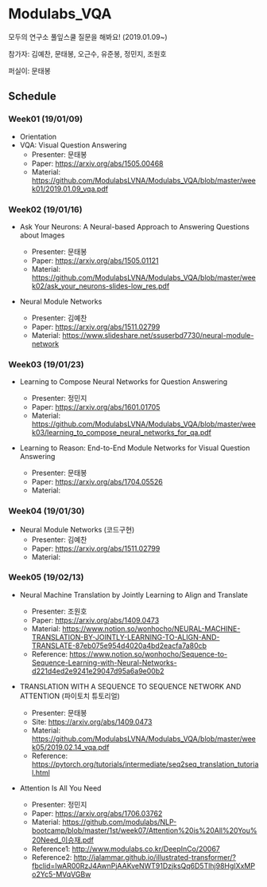 # Modulabs_VQA
모두의 연구소 풀잎스쿨 질문을 해봐요! (2019.01.09~)

참가자: 김예찬, 문태봉, 오근수, 유준봉, 정민지, 조원호

퍼실이: 문태봉

## Schedule
### Week01 (19/01/09)
* Orientation
* VQA: Visual Question Answering
  + Presenter: 문태봉
  + Paper: https://arxiv.org/abs/1505.00468
  + Material: https://github.com/ModulabsLVNA/Modulabs_VQA/blob/master/week01/2019.01.09_vqa.pdf

### Week02 (19/01/16)
* Ask Your Neurons: A Neural-based Approach to Answering Questions about Images
  + Presenter: 문태봉
  + Paper: https://arxiv.org/abs/1505.01121
  + Material: https://github.com/ModulabsLVNA/Modulabs_VQA/blob/master/week02/ask_your_neurons-slides-low_res.pdf

* Neural Module Networks
  + Presenter: 김예찬
  + Paper: https://arxiv.org/abs/1511.02799
  + Material: https://www.slideshare.net/ssuserbd7730/neural-module-network

### Week03 (19/01/23)
* Learning to Compose Neural Networks for Question Answering
  + Presenter: 정민지
  + Paper: https://arxiv.org/abs/1601.01705
  + Material: https://github.com/ModulabsLVNA/Modulabs_VQA/blob/master/week03/learning_to_compose_neural_networks_for_qa.pdf

* Learning to Reason: End-to-End Module Networks for Visual Question Answering
  + Presenter: 문태봉
  + Paper: https://arxiv.org/abs/1704.05526
  + Material:

### Week04 (19/01/30)
* Neural Module Networks (코드구현)
  + Presenter: 김예찬
  + Paper: https://arxiv.org/abs/1511.02799
  + Material:

### Week05 (19/02/13)
* Neural Machine Translation by Jointly Learning to Align and Translate
  + Presenter: 조원호
  + Paper: https://arxiv.org/abs/1409.0473
  + Material: https://www.notion.so/wonhocho/NEURAL-MACHINE-TRANSLATION-BY-JOINTLY-LEARNING-TO-ALIGN-AND-TRANSLATE-87eb075e954d4020a4bd2eacfa7a80cb
  + Reference: https://www.notion.so/wonhocho/Sequence-to-Sequence-Learning-with-Neural-Networks-d221d4ed2e9241e29047d95a6a9e00b2

* TRANSLATION WITH A SEQUENCE TO SEQUENCE NETWORK AND ATTENTION (파이토치 튜토리얼)
  + Presenter: 문태봉
  + Site: https://arxiv.org/abs/1409.0473
  + Material: https://github.com/ModulabsLVNA/Modulabs_VQA/blob/master/week05/2019.02.14_vqa.pdf
  + Reference: https://pytorch.org/tutorials/intermediate/seq2seq_translation_tutorial.html

* Attention Is All You Need
  + Presenter: 정민지
  + Paper: https://arxiv.org/abs/1706.03762
  + Material: https://github.com/modulabs/NLP-bootcamp/blob/master/1st/week07/Attention%20is%20All%20You%20Need_이승재.pdf
  + Reference1: http://www.modulabs.co.kr/DeepInCo/20067
  + Reference2: http://jalammar.github.io/illustrated-transformer/?fbclid=IwAR00RzJ4AwnPjAAKveNWT91DzjksQq6D5Tlhj98HgIXxMPo2Yc5-MVqVGBw
